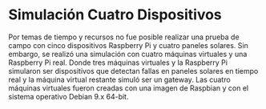 # Simulación Cuatro Dispositivos

Por temas de tiempo y recursos no fue posible realizar una prueba de campo con cinco dispositivos Raspberry Pi y cuatro paneles solares. Sin embargo, se realizó una simulación con cuatro máquinas virtuales y una Raspberry Pi real. Donde tres máquinas virtuales y la Raspberry Pi simularon ser dispositivos que detectan fallas en paneles solares en tiempo real y la máquina virtual restante simuló ser un gateway. Las cuatro máquinas virtuales fueron creadas con una imagen de Raspbian y con el sistema operativo Debian 9.x 64-bit.


